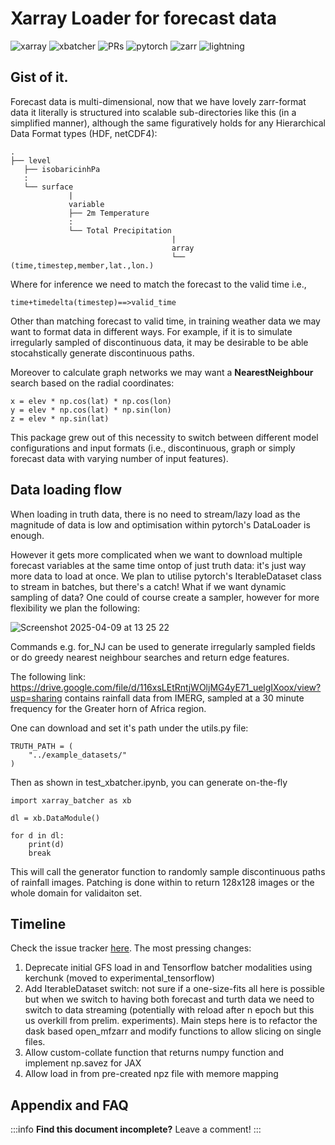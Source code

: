 

Xarray Loader for forecast data
===
![xarray](https://img.shields.io/badge/Xarray-royalblue)
![xbatcher](https://img.shields.io/badge/Xarray-batcher-gold)
![PRs](https://img.shields.io/badge/PRs-welcome!-green)
![pytorch](https://img.shields.io/badge/pytorch-torchvision-purple)
![zarr](https://img.shields.io/badge/zarr-hotpink)
![lightning](https://img.shields.io/badge/lighting-violet)


## Gist of it.

Forecast data is multi-dimensional, now that we have lovely zarr-format data it literally is structured into scalable sub-directories like this (in a simplified manner), although the same figuratively holds for any Hierarchical Data Format types (HDF, netCDF4):

```bash!
.
├── level
   ├── isobaricinhPa
   :
   └── surface
             |
             variable
             ├── 2m Temperature
             :
             └── Total Precipitation
                                    |
                                    array
                                    └── (time,timestep,member,lat.,lon.)
```

Where for inference we need to match the forecast to the valid time i.e.,

```bash!
time+timedelta(timestep)==>valid_time
```

Other than matching forecast to valid time, in training weather data we may want to format data in different ways. For example, if it is to simulate irregularly sampled of discontinuous data, it may be desirable to be able stocahstically generate discontinuous paths.

Moreover to calculate graph networks we may want a **NearestNeighbour** search based on the radial coordinates:

```python!
x = elev * np.cos(lat) * np.cos(lon)
y = elev * np.cos(lat) * np.sin(lon)
z = elev * np.sin(lat)
```

This package grew out of this necessity to switch between different model configurations and input formats (i.e., discontinuous, graph or simply forecast data with varying number of input features).

Data loading flow
---
When loading in truth data, there is no need to stream/lazy load as the magnitude of data is low and optimisation within pytorch's DataLoader is enough.

However it gets more complicated when we want to download multiple forecast variables at the same time ontop of just truth data: it's just way more data to load at once. We plan to utilise pytorch's IterableDataset class to stream in batches, but there's a catch! What if we want dynamic sampling of data? One could of course create a sampler, however for more flexibility we plan the following:

![Screenshot 2025-04-09 at 13 25 22](https://github.com/user-attachments/assets/27f2f278-9ba7-4678-ab8b-47d0501a88ab)


Commands e.g. for_NJ can be used to generate irregularly sampled fields or do greedy nearest neighbour searches and return edge features.

The following link: https://drive.google.com/file/d/116xsLEtRntjWOljMG4yE71_uelgIXoox/view?usp=sharing
contains rainfall data from IMERG, sampled at a 30 minute frequency for the Greater horn of Africa region.

One can download and set it's path under the utils.py file:

```python!
TRUTH_PATH = (
    "../example_datasets/"
)
```
Then as shown in test_xbatcher.ipynb, you can generate on-the-fly

```python=
import xarray_batcher as xb

dl = xb.DataModule()

for d in dl:
    print(d)
    break

```
This will call the generator function to randomly sample discontinuous paths of rainfall images. Patching is done within to return 128x128 images or the whole domain for validaiton set.

## Timeline

Check the issue tracker [here](https://github.com/snath-xoc/xarray_loader/issues). The most pressing changes:

1) Deprecate initial GFS load in and Tensorflow batcher modalities using kerchunk (moved to experimental_tensorflow)
2) Add IterableDataset switch: not sure if a one-size-fits all here is possible but when we switch to having both forecast and turth data we need to switch to data streaming (potentially with reload after n epoch but this us overkill from prelim. experiments). Main steps here is to refactor the dask based open_mfzarr and modify functions to allow slicing on single files.
3) Allow custom-collate function that returns numpy function and implement np.savez for JAX
4) Allow load in from pre-created npz file with memore mapping


## Appendix and FAQ

:::info
**Find this document incomplete?** Leave a comment!
:::
